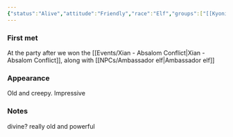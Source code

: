 ```yaml
---
{"status":"Alive","attitude":"Friendly","race":"Elf","groups":["[[Kyonin elves]]"],"Aliases":null,"dg-publish":true,"dg-icon":"npc","tags":["npc"],"permalink":"/np-cs/creepy-old-elf/","dgPassFrontmatter":true,"noteIcon":"npc"}
---
```


### First met
At the party after we won the [[Events/Xian - Absalom Conflict\|Xian - Absalom Conflict]], along with [[NPCs/Ambassador elf\|Ambassador elf]]
### Appearance
Old and creepy. Impressive
### Notes
divine?
really old and powerful